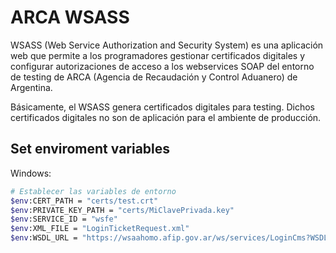 # ARCA WSASS

WSASS (Web Service Authorization and Security System) es una aplicación web que permite a los programadores gestionar certificados digitales y configurar autorizaciones de acceso a los webservices SOAP del entorno de testing de ARCA (Agencia de Recaudación y Control Aduanero) de Argentina.

Básicamente, el WSASS genera certificados digitales para testing. Dichos certificados digitales no son de aplicación para el ambiente de producción.

## Set enviroment variables

Windows:

```bash
# Establecer las variables de entorno
$env:CERT_PATH = "certs/test.crt"
$env:PRIVATE_KEY_PATH = "certs/MiClavePrivada.key"
$env:SERVICE_ID = "wsfe"
$env:XML_FILE = "LoginTicketRequest.xml"
$env:WSDL_URL = "https://wsaahomo.afip.gov.ar/ws/services/LoginCms?WSDL"
```